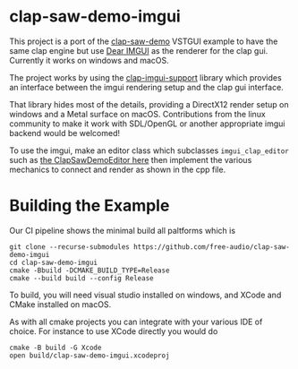 # clap-saw-demo-imgui

This project is a port of the [clap-saw-demo](https://github.com/surge-synthesizer/clap-saw-demo)
VSTGUI example to have the same clap engine but use [Dear IMGUI](https://github.com/ocornut/imgui)
as the renderer for the clap gui. Currently it works on windows and macOS.

The project works by using the [clap-imgui-support](https://github.com/free-audio/clap-imgui-support)
library which provides an interface between the imgui rendering setup and the clap 
gui interface.

That library hides most of the details, providing a DirectX12 render setup on windows and
a Metal surface on macOS. Contributions from the linux community to make it work with
SDL/OpenGL or another appropriate imgui backend would be welcomed!

To use the imgui, make an editor class which subclasses `imgui_clap_editor` such as 
[the ClapSawDemoEditor here](https://github.com/free-audio/clap-saw-demo-imgui/blob/26bd59dd78dd8bf5f743d8fbe49ba2789ce30877/src/clap-saw-demo-editor.h#L14)
then implement the various mechanics to connect and render as shown in the cpp file. 


# Building the Example

Our CI pipeline shows the minimal build all paltforms which is

```shell
git clone --recurse-submodules https://github.com/free-audio/clap-saw-demo-imgui 
cd clap-saw-demo-imgui
cmake -Bbuild -DCMAKE_BUILD_TYPE=Release
cmake --build build --config Release
```

To build, you will need visual studio installed on windows, and XCode and CMake 
installed on macOS.

As with all cmake projects you can integrate with your various IDE of choice. For instance
to use XCode directly you would do

```
cmake -B build -G Xcode
open build/clap-saw-demo-imgui.xcodeproj
```

